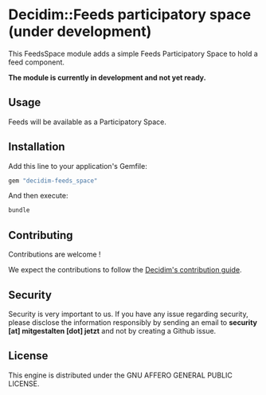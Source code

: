 # Decidim::Feeds participatory space (under development)

This FeedsSpace module adds a simple Feeds Participatory Space to hold a feed component.

**The module is currently in development and not yet ready.**

## Usage

Feeds will be available as a Participatory Space.

## Installation

Add this line to your application's Gemfile:

```ruby
gem "decidim-feeds_space"
```

And then execute:

```bash
bundle
```

## Contributing

Contributions are welcome !

We expect the contributions to follow the [Decidim's contribution guide](https://github.com/decidim/decidim/blob/develop/CONTRIBUTING.adoc).

## Security

Security is very important to us. If you have any issue regarding security, please disclose the information responsibly by sending an email to __security [at] mitgestalten [dot] jetzt__ and not by creating a Github issue.

## License

This engine is distributed under the GNU AFFERO GENERAL PUBLIC LICENSE.
